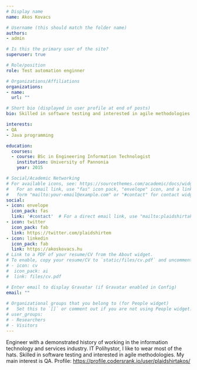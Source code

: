 ```yaml
---
# Display name
name: Akos Kovacs

# Username (this should match the folder name)
authors:
- admin

# Is this the primary user of the site?
superuser: true

# Role/position
role: Test automation enginner

# Organizations/Affiliations
organizations:
- name: 
  url: ""

# Short bio (displayed in user profile at end of posts)
bio: Skilled in software testing and interested in agile methodologies.

interests:
- QA
- Java programming

education:
  courses:
  - course: BSc in Engineering Information Technologist
    institution: University of Pannonia
    year: 2015

# Social/Academic Networking
# For available icons, see: https://sourcethemes.com/academic/docs/widgets/#icons
#   For an email link, use "fas" icon pack, "envelope" icon, and a link in the
#   form "mailto:your-email@example.com" or "#contact" for contact widget.
social:
- icon: envelope
  icon_pack: fas
  link: '#contact'  # For a direct email link, use "mailto:plaidshirtakos@gmail.com".
- icon: twitter
  icon_pack: fab
  link: https://twitter.com/plaidshirtem
- icon: linkedin
  icon_pack: fab
  link: https://akoskovacs.hu
# Link to a PDF of your resume/CV from the About widget.
# To enable, copy your resume/CV to `static/files/cv.pdf` and uncomment the lines below.  
# - icon: cv
#  icon_pack: ai
#  link: files/cv.pdf

# Enter email to display Gravatar (if Gravatar enabled in Config)
email: ""
  
# Organizational groups that you belong to (for People widget)
#   Set this to `[]` or comment out if you are not using People widget.  
# user_groups:
# - Researchers
# - Visitors
---
```


Engineer with a demonstrated history of working in the information technology and services industry. IT Polihystor, I like to wear most of the hats. Skilled in software testing and interested in agile methodologies. My main interest is QA. Profile: https://profile.codersrank.io/user/plaidshirtakos/ 
